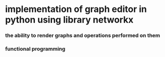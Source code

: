 # implementation of graph editor in python using library networkx
### the ability to render graphs and operations performed on them
### functional programming
